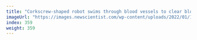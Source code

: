 ```yaml
---
title: "Corkscrew-shaped robot swims through blood vessels to clear blockages"
imageUrl: "https://images.newscientist.com/wp-content/uploads/2022/01/10152121/PRI_217944403.jpg?width=600"
index: 359
weight: 359
---
```

